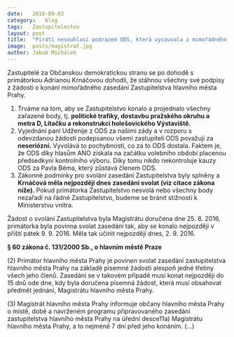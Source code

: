 ```yaml
---
date:	2016-09-03
category:	blog
tags:	Zastupitelestvo
layout:	post
title:	"Piráti nesouhlasí podrazem ODS, která vycouvala z mimořádného Zastupitelstva." 
image:	posts/magistrat.jpg
author:	Jakub Michálek
---
```


Zastupitelé za Občanskou demokratickou stranu se po dohodě s primátorkou Adrianou Krnáčovou dohodli, že stáhnou všechny své podpisy z žádosti o konání mimořádného zasedání Zastupitelstva hlavního města Prahy. 

1. Trváme na tom, aby se Zastupitelstvo konalo a projednalo všechny zařazené body, tj. **politické trafiky, dostavbu pražského okruhu a metra D, Lítačku a rekonstrukci holešovického Výstaviště.**
2. Vyjednání paní Udženije z ODS za našimi zády a v rozporu s odevzdanou žádostí podepsanou všemi zastupiteli ODS považuji za **neseriózní.** Vyvolává to pochybnosti, co za to ODS dostala. Faktem je, že ODS díky hlasům ANO získala na začátku volebního období placenou předsedkyni kontrolního výboru. Díky tomu nikdo nekontroluje kauzy ODS za Pavla Béma, který zůstává členem ODS.
3. Zákonné podmínky pro svolání zasedání Zastupitelstva byly splněny a **Krnáčová měla nejpozději dnes zasedání svolat (viz citace zákona níže).** Pokud primátorka Zastupitelstvo nesvolá nebo všechny body nezařadí na řádné Zastupitelstvo, budeme se bránit stížností k Ministerstvu vnitra. 

Žádost o svolání Zastupitelstva byla Magistrátu doručena dne 25. 8. 2016, primátorka byla povinna svolat zasedání tak, aby se konalo nejpozději v příští pátek 9. 9. 2016. Měla tak učinit nejpozději dnes, 2. 9. 2016. 

**§ 60 zákona č. 131/2000 Sb., o hlavním městě Praze**

(2) Primátor hlavního města Prahy je povinen svolat zasedání zastupitelstva hlavního města Prahy na základě písemné žádosti alespoň jedné třetiny všech jeho členů. Zasedání se v takovém případě musí konat nejpozději do 15 dnů ode dne, kdy byla doručena písemná žádost, která musí obsahovat předmět jednání, Magistrátu hlavního města Prahy.

(3) Magistrát hlavního města Prahy informuje občany hlavního města Prahy o místě, době a navrženém programu připravovaného zasedání zastupitelstva hlavního města Prahy na úřední desce11a) Magistrátu hlavního města Prahy, a to nejméně 7 dní před jeho konáním. (...)
